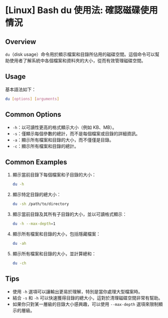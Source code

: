 # [Linux] Bash du 使用法: 確認磁碟使用情況

## Overview
`du`（disk usage）命令用於顯示檔案和目錄所佔用的磁碟空間。這個命令可以幫助使用者了解系統中各個檔案和資料夾的大小，從而有效管理磁碟空間。

## Usage
基本語法如下：
```bash
du [options] [arguments]
```

## Common Options
- `-h`：以可讀性更高的格式顯示大小（例如 KB、MB）。
- `-s`：僅顯示每個參數的總計，而不是每個檔案或目錄的詳細資訊。
- `-a`：顯示所有檔案和目錄的大小，而不僅僅是目錄。
- `-c`：顯示所有檔案和目錄的總計。

## Common Examples
1. 顯示當前目錄下每個檔案和子目錄的大小：
   ```bash
   du -h
   ```

2. 顯示特定目錄的總大小：
   ```bash
   du -sh /path/to/directory
   ```

3. 顯示當前目錄及其所有子目錄的大小，並以可讀格式顯示：
   ```bash
   du -h --max-depth=1
   ```

4. 顯示所有檔案和目錄的大小，包括隱藏檔案：
   ```bash
   du -ah
   ```

5. 顯示所有檔案和目錄的大小，並計算總和：
   ```bash
   du -ch
   ```

## Tips
- 使用 `-h` 選項可以讓輸出更易於理解，特別是當你處理大型檔案時。
- 結合 `-s` 和 `-h` 可以快速獲得目錄的總大小，這對於清理磁碟空間非常有幫助。
- 如果你只對某一層級的目錄大小感興趣，可以使用 `--max-depth` 選項來限制顯示的層級。